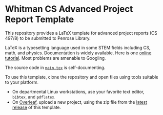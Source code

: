# Whitman CS Advanced Project Report Template

This repository provides a LaTeX template for advanced project reports (CS 497/8) to be submitted to Penrose Library.

LaTeX is a typesetting language used in some STEM fields including CS, math, and physics.
Documentation is widely available. 
Here is one [online tutorial](https://www.latex-tutorial.com/). 
Most problems are amenable to Googling.

The source code in [`main.tex`](main.tex) is self-documenting.

To use this template, clone the repository and open files using tools suitable to your platform.
* On departmental Linux workstations, use your favorite text editor, `bibtex`, and `pdflatex`.
* On [Overleaf](https://www.overleaf.com/), upload a new project, using the zip file from the [latest release](https://github.com/whitmancsfaculty/advanced-project-report-template/releases) of this template.
